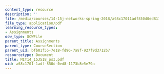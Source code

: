 ```yaml
---
content_type: resource
description: ''
file: /media/courses/14-15j-networks-spring-2018/a68c17011adf850d0ed81173b8e5e79a_MIT14_15JS18_ps3.pdf
file_type: application/pdf
learning_resource_types:
- Assignments
ocw_type: OCWFile
parent_title: Assignments
parent_type: CourseSection
parent_uid: bfb01f55-7e18-fd96-7a8f-927f9d3712b7
resourcetype: Document
title: MIT14_15JS18_ps3.pdf
uid: a68c1701-1adf-850d-0ed8-1173b8e5e79a
---
```

